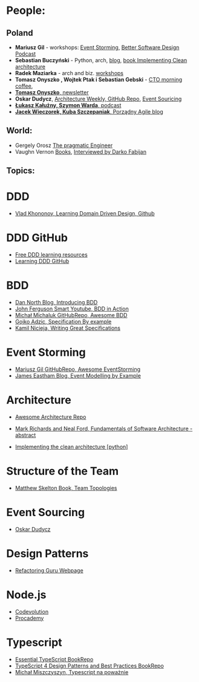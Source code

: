 # People:

## Poland
* <b>Mariusz Gil</b> - workshops: [Event Storming](https://github.com/mariuszgil/awesome-eventstorming), [Better Software Design Podcast](https://bettersoftwaredesign.pl/)
* <b>Sebastian Buczyński</b> - Python, arch, [blog](https://breadcrumbscollector.tech/), [book Implementing Clean architecture](https://cleanarchitecture.io/)
* <b>Radek Maziarka</b> - arch and biz. [workshops](https://radekmaziarka.pl/szkolenia-i-warsztaty)
* <b>Tomasz Onyszko , Wojtek Ptak i Sebastian Gebski</b> - [CTO morning coffee](https://open.spotify.com/show/1uqt9gA2hMIHFeqBlPLi37?si=f2cc44f4c0ee483d),
* [<b>Tomasz Onyszko</b>, newsletter](https://lnkd.in/dTeCxEnQ)  
* <b>Oskar Dudycz</b>, [Architecture Weekly, GitHub Repo](https://github.com/oskardudycz/ArchitectureWeekly), [Event Souricing](https://event-driven.io/)
* [<b>Łukasz Kałużny, Szymon Warda</b>, podcast](https://patoarchitekci.io/)
* [<b>Jacek Wieczorek, Kuba Szczepaniak</b>, Porządny Agile blog](https://porzadnyagile.pl/)

## World:
* Gergely Orosz [The pragmatic Engineer](https://blog.pragmaticengineer.com/)
* Vaughn Vernon
[Books](https://kalele.io/books/), [Interviewed by Darko Fabijan](https://semaphoreci.com/blog/vaughn-vernon-domain-driven-design)


## Topics:

# DDD
* [Vlad Khononov, Learning Domain Driven Design, Github](https://github.com/vladikk/learning-ddd)

# DDD GitHub
* [Free DDD learning resources](https://github.com/ddd-crew/free-ddd-learning-resource)
* [Learning DDD GitHub](https://github.com/cnb0/learning-ddd)

# BDD
* [Dan North Blog, Introducing BDD](https://dannorth.net/introducing-bdd/)
* [John Ferguson Smart Youtube, BDD in Action](https://www.youtube.com/watch?v=hdBxLZ8f82Y)
* [Michał Michaluk GitHubRepo, Awesome BDD](https://github.com/msz13/Awesome-BDD/blob/main/README.md)
* [Gojko Adzic, Specification By example](https://gojko.net/books/specification-by-example/)
* [Kamil Nicieja, Writing Great Specifications](https://www.manning.com/books/writing-great-specifications)

# Event Storming
* [Mariusz Gil GitHubRepo, Awesome EventStorming](https://github.com/mariuszgil/awesome-eventstorming)
* [James Eastham Blog, Event Modelling by Example](https://jameseastham.co.uk/post/software-development/event-modelling-by-example/)

# Architecture
* [Awesome Architecture Repo](https://awesome-architecture.com/)

* [Mark Richards and Neal Ford, Fundamentals of Software Architecture - abstract](https://yoan-thirion.gitbook.io/knowledge-base/software-architecture/fundamentals-of-software-architecture)
* [Implementing the clean architecture [python] ](https://cleanarchitecture.io/)

# Structure of the Team
* [Matthew Skelton Book, Team Topologies](https://awesome-architecture.com/)

# Event Sourcing
* [Oskar Dudycz](https://event-driven.io/)

# Design Patterns
* [Refactoring Guru Webpage](https://refactoring.guru/design-patterns/examples)

# Node.js
* [Codevolution](https://www.youtube.com/watch?v=LAUi8pPlcUM&list=PLC3y8-rFHvwh8shCMHFA5kWxD9PaPwxaY)
* [Procademy](https://www.youtube.com/watch?v=5eaBOxXABkU&list=PL1BztTYDF-QPdTvgsjf8HOwO4ZVl_LhxS)

# Typescript
* [Essential TypeScript BookRepo](https://github.com/Apress/essential-typescript-4)
* [TypeScript 4 Design Patterns and Best Practices BookRepo](https://github.com/PacktPublishing/TypeScript-4-Design-Patterns-and-Best-Practices)
* [Michał Miszczyszyn, Typescript na poważnie](https://typescriptnapowaznie.pl/)

